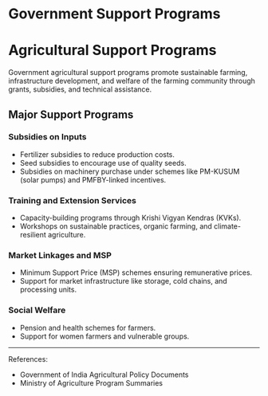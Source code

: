 # Government Support Programs

# Agricultural Support Programs

Government agricultural support programs promote sustainable farming, infrastructure development, and welfare of the farming community through grants, subsidies, and technical assistance.

## Major Support Programs

### Subsidies on Inputs

- Fertilizer subsidies to reduce production costs.
- Seed subsidies to encourage use of quality seeds.
- Subsidies on machinery purchase under schemes like PM-KUSUM (solar pumps) and PMFBY-linked incentives.

### Training and Extension Services

- Capacity-building programs through Krishi Vigyan Kendras (KVKs).
- Workshops on sustainable practices, organic farming, and climate-resilient agriculture.

### Market Linkages and MSP

- Minimum Support Price (MSP) schemes ensuring remunerative prices.
- Support for market infrastructure like storage, cold chains, and processing units.

### Social Welfare

- Pension and health schemes for farmers.
- Support for women farmers and vulnerable groups.

---

References:  
- Government of India Agricultural Policy Documents  
- Ministry of Agriculture Program Summaries  

